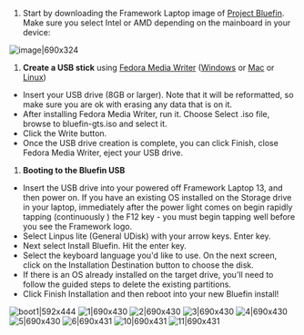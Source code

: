 1. Start by downloading the Framework Laptop image of [Project Bluefin](https://projectbluefin.io/). Make sure you select Intel or AMD depending on the mainboard in your device:

![image|690x324](upload://9Eq5wxkISTHJXEJkepfBR4H8F2e.png)

1. **Create a USB stick** using [Fedora Media Writer](https://docs.fedoraproject.org/en-US/fedora/latest/preparing-boot-media/#_on_windows) ([Windows](https://fedoraproject.org/fmw/FedoraMediaWriter-win32-latest.exe) or [Mac](https://fedoraproject.org/fmw/FedoraMediaWriter-osx-latest.dmg) or [Linux](https://flathub.org/apps/org.fedoraproject.MediaWriter))

  * Insert your USB drive (8GB or larger). Note that it will be reformatted, so make sure you are ok with erasing any data that is on it.
  * After installing Fedora Media Writer, run it. Choose Select .iso file, browse to bluefin-gts.iso and select it.
* Click the Write button.
 * Once the USB drive creation is complete, you can click Finish, close Fedora Media Writer, eject your USB drive.

1. **Booting to the Bluefin USB**

* Insert the USB drive into your powered off Framework Laptop 13, and then power on. If you have an existing OS installed on the Storage drive in your laptop, immediately after the power light comes on begin rapidly tapping (continuously ) the F12 key - you must begin tapping well before you see the Framework logo.
* Select Linpus lite (General UDisk) with your arrow keys. Enter key.
* Next select Install Bluefin. Hit the enter key.
* Select the keyboard language you'd like to use. On the next screen, click on the Installation Destination button to choose the disk.
* If there is an OS already installed on the target drive, you'll need to follow the guided steps to delete the existing partitions. 
* Click Finish Installation and then reboot into your new Bluefin install!

![boot1|592x444](upload://6Zt8cOSmHmTUKeAn69u2H6zH8E9.jpeg)
![1|690x430](upload://zxGl2UvATiu1XP04zoguUpp4tID.jpeg)
![2|690x430](upload://kb4sIlMdCz8SSj7tBJRP8u85iTl.jpeg)
![3|690x430](upload://wtnK8jYUmuyiVxxMkvLN1tw6Wtv.png)
![4|690x430](upload://eGYToO8sfECvlzAyCgWm8JRUH3D.png)
![5|690x430](upload://kun8dJOOUEYPiccTVWmQTRAwkO9.jpeg)
![6|690x431](upload://zIVUqWEBsuq5fgjR5tX5xu394OK.jpeg)
![10|690x431](upload://8OkQbsD08ucf4Y20mKoXnhDmG5N.jpeg)
![11|690x431](upload://asAygXqEZuKo94kq12Sp72td4k6.jpeg)